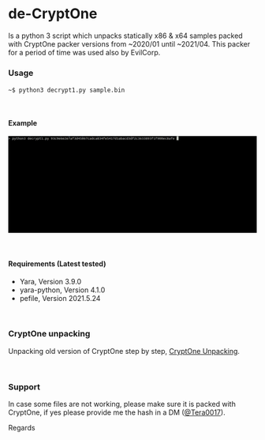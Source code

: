 de-CryptOne
==============

Is a python 3 script which unpacks statically x86 & x64 samples packed with CryptOne packer versions from ~2020/01 until ~2021/04. This packer for a period of time was used also by EvilCorp.

### Usage

```
~$ python3 decrypt1.py sample.bin
```

&nbsp;
#### Example

![](images/x64.gif)

&nbsp;
#### Requirements (Latest tested)

* Yara, Version 3.9.0
* yara-python, Version 4.1.0
* pefile, Version 2021.5.24

&nbsp;
### CryptOne unpacking

Unpacking old version of CryptOne step by step, [CryptOne Unpacking](https://github.com/Tera0017/de-CryptOne/blob/main/CryptOne_Unpacking.md).

&nbsp;
### Support

In case some files are not working, please make sure it is packed with CryptOne, if yes please provide me the hash in a DM ([@Tera0017](https://twitter.com/tera0017)).

Regards
